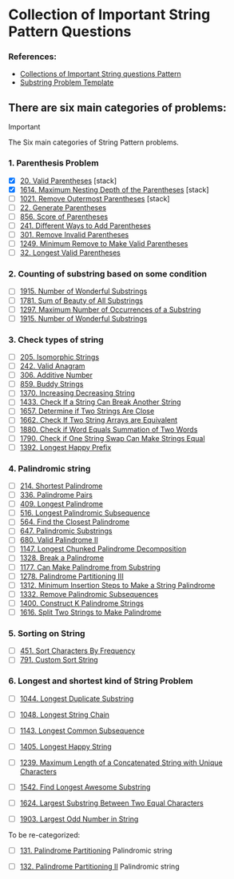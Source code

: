 # Collection of Important String Pattern Questions

### References:
- [Collections of Important String questions Pattern](https://leetcode.com/discuss/study-guide/2001789/Collections-of-Important-String-questions-Pattern)
- [Substring Problem Template](https://leetcode.com/problems/minimum-window-substring/solutions/26808/Here-is-a-10-line-template-that-can-solve-most-'substring'-problems/)

## There are six main categories of problems:
   > [!IMPORTANT]
   > The Six main categories of  String Pattern problems. 
   ###  1. Parenthesis Problem
   - [x] [20. Valid Parentheses](https://leetcode.com/problems/valid-parentheses) [stack]
   - [x] [1614. Maximum Nesting Depth of the Parentheses](https://leetcode.com/problems/maximum-nesting-depth-of-the-parentheses) [stack]
   - [ ] [1021. Remove Outermost Parentheses](https://leetcode.com/problems/remove-outermost-parentheses) [stack]
   - [ ] [22. Generate Parentheses](https://leetcode.com/problems/generate-parentheses)
   - [ ] [856. Score of Parentheses](https://leetcode.com/problems/score-of-parentheses)
   - [ ] [241. Different Ways to Add Parentheses](https://leetcode.com/problems/different-ways-to-add-parentheses/) 
   - [ ] [301. Remove Invalid Parentheses](https://leetcode.com/problems/remove-invalid-parentheses)
   - [ ] [1249. Minimum Remove to Make Valid Parentheses](https://leetcode.com/problems/minimum-remove-to-make-valid-parentheses) 
   - [ ] [32. Longest Valid Parentheses](https://leetcode.com/problems/longest-valid-parentheses/) 

   ### 2. Counting of substring based on some condition
   - [ ] [1915. Number of Wonderful Substrings](https://leetcode.com/problems/number-of-wonderful-substrings)
   - [ ] [1781. Sum of Beauty of All Substrings](https://leetcode.com/problems/sum-of-beauty-of-all-substrings/)
   - [ ] [1297. Maximum Number of Occurrences of a Substring](https://leetcode.com/problems/maximum-number-of-occurrences-of-a-substring)
   - [ ] [1915. Number of Wonderful Substrings](https://leetcode.com/problems/number-of-wonderful-substrings)
   ### 3. Check types of string
   - [ ] [205. Isomorphic Strings](https://leetcode.com/problems/isomorphic-strings) 
   - [ ] [242. Valid Anagram](https://leetcode.com/problems/valid-anagram) 
   - [ ] [306. Additive Number](https://leetcode.com/problems/additive-number)
   - [ ] [859. Buddy Strings](https://leetcode.com/problems/buddy-strings) 
   - [ ] [1370. Increasing Decreasing String](https://leetcode.com/problems/increasing-decreasing-string) 
   - [ ] [1433. Check If a String Can Break Another String](https://leetcode.com/problems/check-if-a-string-can-break-another-string)
   - [ ] [1657. Determine if Two Strings Are Close](https://leetcode.com/problems/determine-if-two-strings-are-close)
   - [ ] [1662. Check If Two String Arrays are Equivalent](https://leetcode.com/problems/check-if-two-string-arrays-are-equivalent) 
   - [ ] [1880. Check if Word Equals Summation of Two Words](https://leetcode.com/problems/check-if-word-equals-summation-of-two-words) 
   - [ ] [1790. Check if One String Swap Can Make Strings Equal](https://leetcode.com/problems/check-if-one-string-swap-can-make-strings-equal) 
   - [ ] [1392. Longest Happy Prefix](https://leetcode.com/problems/longest-happy-prefix) 
   ### 4. Palindromic string 
   - [ ] [214. Shortest Palindrome](https://leetcode.com/problems/shortest-palindrome) 
   - [ ] [336. Palindrome Pairs](https://leetcode.com/problems/palindrome-pairs) 
   - [ ] [409. Longest Palindrome](https://leetcode.com/problems/longest-palindrome) 
   - [ ] [516. Longest Palindromic Subsequence](https://leetcode.com/problems/longest-palindromic-subsequence)
   - [ ] [564. Find the Closest Palindrome](https://leetcode.com/problems/find-the-closest-palindrome) 
   - [ ] [647. Palindromic Substrings](https://leetcode.com/problems/palindromic-substrings)
   - [ ] [680. Valid Palindrome II](https://leetcode.com/problems/valid-palindrome-ii) 
   - [ ] [1147. Longest Chunked Palindrome Decomposition](https://leetcode.com/problems/longest-chunked-palindrome-decomposition)
   - [ ] [1328. Break a Palindrome](https://leetcode.com/problems/break-a-palindrome)
   - [ ] [1177. Can Make Palindrome from Substring](https://leetcode.com/problems/can-make-palindrome-from-substring)
   - [ ] [1278. Palindrome Partitioning III](https://leetcode.com/problems/palindrome-partitioning-iii) 
   - [ ] [1312. Minimum Insertion Steps to Make a String Palindrome](https://leetcode.com/problems/minimum-insertion-steps-to-make-a-string-palindrome) 
   - [ ] [1332. Remove Palindromic Subsequences](https://leetcode.com/problems/remove-palindromic-subsequences) 
   - [ ] [1400. Construct K Palindrome Strings](https://leetcode.com/problems/construct-k-palindrome-strings)
   - [ ] [1616. Split Two Strings to Make Palindrome](https://leetcode.com/problems/split-two-strings-to-make-palindrome)
   ### 5. Sorting on String
   - [ ] [451. Sort Characters By Frequency](https://leetcode.com/problems/sort-characters-by-frequency)
   - [ ] [791. Custom Sort String](https://leetcode.com/problems/custom-sort-string)
   ### 6. Longest and shortest kind of String Problem
   - [ ] [1044. Longest Duplicate Substring](https://leetcode.com/problems/longest-duplicate-substring)
   - [ ] [1048. Longest String Chain](https://leetcode.com/problems/longest-string-chain)
   - [ ] [1143. Longest Common Subsequence](https://leetcode.com/problems/longest-common-subsequence)
   - [ ] [1405. Longest Happy String](https://leetcode.com/problems/longest-happy-string)
   - [ ] [1239. Maximum Length of a Concatenated String with Unique Characters](https://leetcode.com/problems/maximum-length-of-a-concatenated-string-with-unique-characters)
   - [ ] [1542. Find Longest Awesome Substring](https://leetcode.com/problems/find-longest-awesome-substring) 
   - [ ] [1624. Largest Substring Between Two Equal Characters](https://leetcode.com/problems/largest-substring-between-two-equal-characters) 
   - [ ] [1903. Largest Odd Number in String](https://leetcode.com/problems/largest-odd-number-in-string)   
   


To be re-categorized:

   - [ ] [131. Palindrome Partitioning](https://leetcode.com/problems/palindrome-partitioning) Palindromic string
   - [ ] [132. Palindrome Partitioning II](https://leetcode.com/problems/palindrome-partitioning-ii)  Palindromic string

